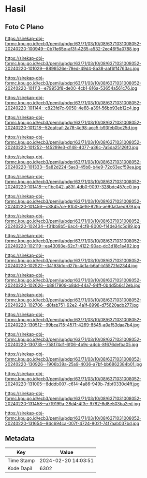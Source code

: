 # Hasil

## Foto C Plano

https://sirekap-obj-formc.kpu.go.id/ecb3/pemilu/pdpr/63/71/03/10/08/6371031008052-20240220-100949--0b7fe65e-af3f-4265-a532-2ec46f5a0788.jpg

https://sirekap-obj-formc.kpu.go.id/ecb3/pemilu/pdpr/63/71/03/10/08/6371031008052-20240220-101029--8899526e-79ed-49d4-8a38-aaf6ff4763ac.jpg

https://sirekap-obj-formc.kpu.go.id/ecb3/pemilu/pdpr/63/71/03/10/08/6371031008052-20240220-101113--e79953f8-de00-4cb1-816a-53654a561c76.jpg

https://sirekap-obj-formc.kpu.go.id/ecb3/pemilu/pdpr/63/71/03/10/08/6371031008052-20240220-101144--c823fd7c-9050-4e68-a39f-56bb93eb12c4.jpg

https://sirekap-obj-formc.kpu.go.id/ecb3/pemilu/pdpr/63/71/03/10/08/6371031008052-20240220-101218--52eafcaf-2a78-4c98-acc5-b93feb0bc25d.jpg

https://sirekap-obj-formc.kpu.go.id/ecb3/pemilu/pdpr/63/71/03/10/08/6371031008052-20240220-101252--f45299e3-d148-4077-a36c-7a5da25126f0.jpg

https://sirekap-obj-formc.kpu.go.id/ecb3/pemilu/pdpr/63/71/03/10/08/6371031008052-20240220-101333--5a82d224-5ae3-45b8-b4e9-72c63ecf59ea.jpg

https://sirekap-obj-formc.kpu.go.id/ecb3/pemilu/pdpr/63/71/03/10/08/6371031008052-20240220-101418--cf1bc042-a83f-4db0-9097-328bdc457cc0.jpg

https://sirekap-obj-formc.kpu.go.id/ecb3/pemilu/pdpr/63/71/03/10/08/6371031008052-20240220-101456--c38457ce-81b0-4e16-829a-ae90a0aed979.jpg

https://sirekap-obj-formc.kpu.go.id/ecb3/pemilu/pdpr/63/71/03/10/08/6371031008052-20240220-102434--f31bb8b5-6ac4-4cf8-8000-f14de34c5d89.jpg

https://sirekap-obj-formc.kpu.go.id/ecb3/pemilu/pdpr/63/71/03/10/08/6371031008052-20240220-102119--ea43093e-62c7-4122-90ac-dc3d18c1a492.jpg

https://sirekap-obj-formc.kpu.go.id/ecb3/pemilu/pdpr/63/71/03/10/08/6371031008052-20240220-102522--34193b1c-d27b-4c1a-b6af-b15572fd2344.jpg

https://sirekap-obj-formc.kpu.go.id/ecb3/pemilu/pdpr/63/71/03/10/08/6371031008052-20240220-102626--b8817909-b8dd-44a7-94ff-0b4d5b6c12eb.jpg

https://sirekap-obj-formc.kpu.go.id/ecb3/pemilu/pdpr/63/71/03/10/08/6371031008052-20240220-102706--d8fab751-92e2-4a1f-8998-d75620adb277.jpg

https://sirekap-obj-formc.kpu.go.id/ecb3/pemilu/pdpr/63/71/03/10/08/6371031008052-20240220-130512--99bca715-4571-4269-8545-a0af53daa7b4.jpg

https://sirekap-obj-formc.kpu.go.id/ecb3/pemilu/pdpr/63/71/03/10/08/6371031008052-20240220-130735--758f74d1-6f06-4b9c-a4cb-8f676defba05.jpg

https://sirekap-obj-formc.kpu.go.id/ecb3/pemilu/pdpr/63/71/03/10/08/6371031008052-20240220-130926--1906b39a-25a9-4036-a7bf-bb6862384b01.jpg

https://sirekap-obj-formc.kpu.go.id/ecb3/pemilu/pdpr/63/71/03/10/08/6371031008052-20240220-131005--8dddb007-c614-4a86-949b-7dbf0330d4ff.jpg

https://sirekap-obj-formc.kpu.go.id/ecb3/pemilu/pdpr/63/71/03/10/08/6371031008052-20240220-131458--a7f9199a-28d4-4f3e-9782-8d8e503ba2ed.jpg

https://sirekap-obj-formc.kpu.go.id/ecb3/pemilu/pdpr/63/71/03/10/08/6371031008052-20240220-131654--94c694ca-007f-4724-802f-74f7aab037bd.jpg


## Metadata

| Key        | Value               |
| ---------- | ------------------- |
| Time Stamp | 2024-02-20 14:03:51 |
| Kode Dapil | 6302                |



